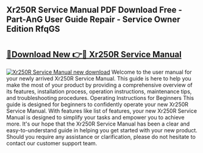 ## Xr250R Service Manual PDF Download Free - Part-AnG User Guide Repair - Service Owner Edition RfqGS

# <h2><a href="http://bc77815.oget.top/?id=Xr250R+Service+Manual">🔗Download New 👉🔴 Xr250R Service Manual</a></h2>

[![Xr250R Service Manual new download](https://i.imgur.com/5g1atiW.png)](http://bc77815.oget.top/?id=Xr250R+Service+Manual)
Welcome to the user manual for your newly arrived Xr250R Service Manual. This guide is here to help you make the most of your product by providing a comprehensive overview of its features, installation process, operation instructions, maintenance tips, and troubleshooting procedures. Operating Instructions for Beginners This guide is designed for beginners to confidently operate your new Xr250R Service Manual. With features like list of features, your new Xr250R Service Manual is designed to simplify your tasks and empower you to achieve more. It's our hope that the Xr250R Service Manual has been a clear and easy-to-understand guide in helping you get started with your new product. Should you require any assistance or clarification, please do not hesitate to contact our customer support team.
